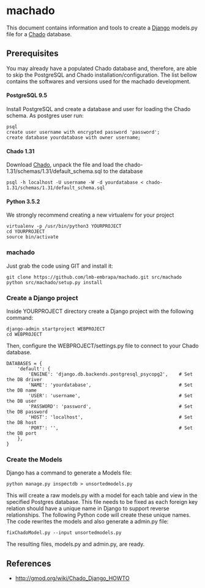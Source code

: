 # machado

This document contains information and tools to create a [Django](https://www.djangoproject.com) models.py file for a [Chado](http://gmod.org/wiki/Chado_-_Getting_Started) database.

## Prerequisites

You may already have a populated Chado database and, therefore, are able to skip the PostgreSQL and Chado installation/configuration. The list bellow contains the softwares and versions used for the machado development.

#### PostgreSQL 9.5

Install PostgreSQL and create a database and user for loading the Chado schema.
As postgres user run:

    psql
    create user username with encrypted password 'password';
    create database yourdatabase with owner username;

#### Chado 1.31

Download [Chado](https://downloads.sourceforge.net/project/gmod/gmod/chado-1.31/chado-1.31.tar.gz), unpack the file and load the chado-1.31/schemas/1.31/default_schema.sql to the database

    psql -h localhost -U username -W -d yourdatabase < chado-1.31/schemas/1.31/default_schema.sql

#### Python 3.5.2

We strongly recommend creating a new virtualenv for your project

    virtualenv -p /usr/bin/python3 YOURPROJECT
    cd YOURPROJECT
    source bin/activate

### machado

Just grab the code using GIT and install it:

    git clone https://github.com/lmb-embrapa/machado.git src/machado
    python src/machado/setup.py install

### Create a Django project
Inside YOURPROJECT directory create a Django project with the following command:

    django-admin startproject WEBPROJECT
    cd WEBPROJECT

Then, configure the WEBPROJECT/settings.py file to connect to your Chado database.

    DATABASES = {
        'default': {
            'ENGINE': 'django.db.backends.postgresql_psycopg2',    # Set the DB driver
            'NAME': 'yourdatabase',                                # Set the DB name
            'USER': 'username',                                    # Set the DB user
            'PASSWORD': 'password',                                # Set the DB password
            'HOST': 'localhost',                                   # Set the DB host
            'PORT': '',                                            # Set the DB port
        },
    }

### Create the Models

Django has a command to generate a Models file:

    python manage.py inspectdb > unsortedmodels.py

This will create a raw models.py with a model for each table and view in the specified Postgres database. This file needs to be fixed as each foreign key relation should have a unique name in Django to support reverse relationships. The following Python code will create these unique names. The code rewrites the models and also generate a admin.py file:

    fixChadoModel.py --input unsortedmodels.py

The resulting files, models.py and admin.py, are ready.



## References

* http://gmod.org/wiki/Chado_Django_HOWTO
